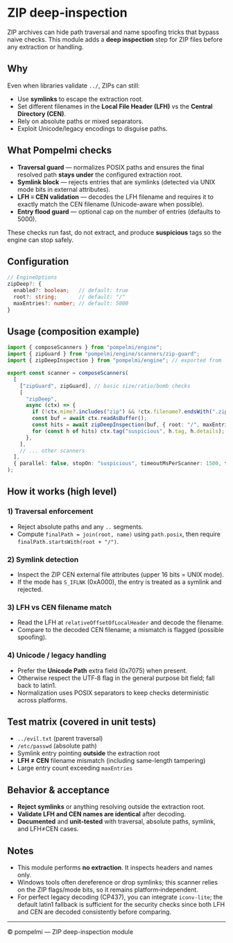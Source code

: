 # ZIP deep-inspection

ZIP archives can hide path traversal and name spoofing tricks that bypass naive checks.
This module adds a **deep inspection** step for ZIP files before any extraction or handling.

## Why

Even when libraries validate `../`, ZIPs can still:
- Use **symlinks** to escape the extraction root.
- Set different filenames in the **Local File Header (LFH)** vs the **Central Directory (CEN)**.
- Rely on absolute paths or mixed separators.
- Exploit Unicode/legacy encodings to disguise paths.

## What Pompelmi checks

- **Traversal guard** — normalizes POSIX paths and ensures the final resolved path **stays under** the configured extraction root.
- **Symlink block** — rejects entries that are symlinks (detected via UNIX mode bits in external attributes).
- **LFH ≡ CEN validation** — decodes the LFH filename and requires it to exactly match the CEN filename (Unicode-aware when possible).
- **Entry flood guard** — optional cap on the number of entries (defaults to 5000).

These checks run fast, do not extract, and produce **suspicious** tags so the engine can stop safely.

## Configuration

```ts
// EngineOptions
zipDeep?: {
  enabled?: boolean;   // default: true
  root?: string;       // default: "/"
  maxEntries?: number; // default: 5000
}
```

## Usage (composition example)

```ts
import { composeScanners } from "pompelmi/engine";
import { zipGuard } from "pompelmi/engine/scanners/zip-guard";
import { zipDeepInspection } from "pompelmi/engine"; // exported from './scanner/zip-deep'

export const scanner = composeScanners(
  [
    ["zipGuard", zipGuard], // basic size/ratio/bomb checks
    [
      "zipDeep",
      async (ctx) => {
        if (!ctx.mime?.includes("zip") && !ctx.filename?.endsWith(".zip")) return;
        const buf = await ctx.readAsBuffer();
        const hits = await zipDeepInspection(buf, { root: "/", maxEntries: 5000 });
        for (const h of hits) ctx.tag("suspicious", h.tag, h.details);
      },
    ],
    // ... other scanners
  ],
  { parallel: false, stopOn: "suspicious", timeoutMsPerScanner: 1500, tagSourceName: true }
);
```

## How it works (high level)

### 1) Traversal enforcement
- Reject absolute paths and any `..` segments.
- Compute `finalPath = join(root, name)` using `path.posix`, then require `finalPath.startsWith(root + "/")`.

### 2) Symlink detection
- Inspect the ZIP CEN external file attributes (upper 16 bits = UNIX mode).
- If the mode has `S_IFLNK` (0xA000), the entry is treated as a symlink and rejected.

### 3) LFH vs CEN filename match
- Read the LFH at `relativeOffsetOfLocalHeader` and decode the filename.
- Compare to the decoded CEN filename; a mismatch is flagged (possible spoofing).

### 4) Unicode / legacy handling
- Prefer the **Unicode Path** extra field (0x7075) when present.
- Otherwise respect the UTF‑8 flag in the general purpose bit field; fall back to latin1.
- Normalization uses POSIX separators to keep checks deterministic across platforms.

## Test matrix (covered in unit tests)

- `../evil.txt` (parent traversal)
- `/etc/passwd` (absolute path)
- Symlink entry pointing **outside** the extraction root
- **LFH ≠ CEN** filename mismatch (including same-length tampering)
- Large entry count exceeding `maxEntries`

## Behavior & acceptance

- **Reject symlinks** or anything resolving outside the extraction root.
- **Validate LFH and CEN names are identical** after decoding.
- **Documented** and **unit-tested** with traversal, absolute paths, symlink, and LFH≠CEN cases.

## Notes

- This module performs **no extraction**. It inspects headers and names only.
- Windows tools often dereference or drop symlinks; this scanner relies on the ZIP flags/mode bits, so it remains platform‑independent.
- For perfect legacy decoding (CP437), you can integrate `iconv-lite`; the default latin1 fallback is sufficient for the security checks since both LFH and CEN are decoded consistently before comparing.

---

© pompelmi — ZIP deep-inspection module
